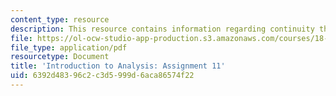 ```yaml
---
content_type: resource
description: This resource contains information regarding continuity theorems.
file: https://ol-ocw-studio-app-production.s3.amazonaws.com/courses/18-100a-introduction-to-analysis-fall-2012/6392d48396c2c3d5999d6aca86574f22_MIT18_100AF12_Assign_11.pdf
file_type: application/pdf
resourcetype: Document
title: 'Introduction to Analysis: Assignment 11'
uid: 6392d483-96c2-c3d5-999d-6aca86574f22
---
```

